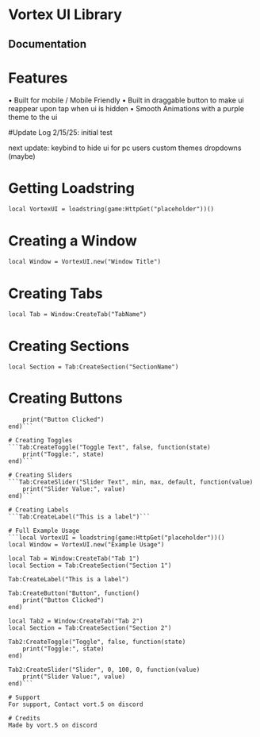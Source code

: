 # Vortex UI Library
## Documentation

# Features
• Built for mobile / Mobile Friendly
• Built in draggable button to make ui reappear upon tap when ui is hidden
• Smooth Animations with a purple theme to the ui

#Update Log
2/15/25: initial test

next update: keybind to hide ui for pc users
custom themes
dropdowns (maybe)

# Getting Loadstring
```local VortexUI = loadstring(game:HttpGet("placeholder"))()```

# Creating a Window
```local Window = VortexUI.new("Window Title")```

# Creating Tabs
```local Tab = Window:CreateTab("TabName")```

# Creating Sections
```local Section = Tab:CreateSection("SectionName")```

# Creating Buttons
```MainTab:CreateButton("Button Text", function()
    print("Button Clicked")
end)```

# Creating Toggles
```Tab:CreateToggle("Toggle Text", false, function(state)
    print("Toggle:", state)
end)```

# Creating Sliders
```Tab:CreateSlider("Slider Text", min, max, default, function(value)
    print("Slider Value:", value)
end)```

# Creating Labels
```Tab:CreateLabel("This is a label")```

# Full Example Usage
```local VortexUI = loadstring(game:HttpGet("placeholder"))()
local Window = VortexUI.new("Example Usage")

local Tab = Window:CreateTab("Tab 1")
local Section = Tab:CreateSection("Section 1")

Tab:CreateLabel("This is a label")

Tab:CreateButton("Button", function()
    print("Button Clicked")
end)

local Tab2 = Window:CreateTab("Tab 2")
local Section = Tab:CreateSection("Section 2")

Tab2:CreateToggle("Toggle", false, function(state)
    print("Toggle:", state)
end)

Tab2:CreateSlider("Slider", 0, 100, 0, function(value)
    print("Slider Value:", value)
end)```

# Support
For support, Contact vort.5 on discord

# Credits
Made by vort.5 on discord



